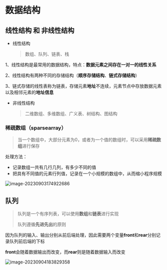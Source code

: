 # 数据结构



## 线性结构 和 非线性结构

- 线性结构

  > 数组、队列、链表、栈

​	1、线性结构是最常用的数据结构，特点：**数据元素之间存在一对一的线性关系**

​	2、线性结构有两种不同的存储结构（**顺序存储结构**、**链式存储结构**）

​	3、链式存储的线性表称为链表，存储元素**地址**不连续，元素节点中存放数据元素以及相邻元素的**地址信息**

- 非线性结构

  > 二维数组、多维数组、广义表、树结构、图结构



### 稀疏数组（sparsearray）

> 当一个数组中，大部分元素为0，或者为一个值的数组时，可以采用**稀疏数组**进行保存

处理方法：

- 记录数组一共有几行几列，有多少不同的值
- 把具有不同值的元素行列值，记录在一个小规模的数组中，从而缩小程序规模

![image-20230903174922686](D:\home\coding\java\DataStructures\imgs\image-20230903174922686.png)



## 队列

> 队列是一个有序列表，可以使用**数组**和**链表**进行实现
>
> 队列遵循**先进先出**的原则



因为队列的输入、输出分别从前后端处理，因此需要两个变量**front**和**rear**分别记录队列前后端的下标

**front**会随着数据输出而改变，而**rear**则是随着数据输入而改变

![image-20230904183829358](D:\home\coding\java\DataStructures\imgs\image-20230904183829358.png)

